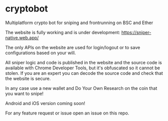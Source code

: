 # cryptobot
Multiplatform crypto bot for sniping and frontrunning on BSC and Ether

The website is fully working and is under development: https://sniper-native.web.app/

The only APIs on the website are used for login/logout or to save configurations based on your will.

All sniper logic and code is published in the website and the source code is available with Chrome Developer Tools, but it's obfuscated so it cannot be stolen. If you are an expert you can decode the source code and check that the website is secure.

In any case use a new wallet and Do Your Own Research on the coin that you want to snipe!

Android and iOS version coming soon!

For any feature request or issue open an issue on this repo.

